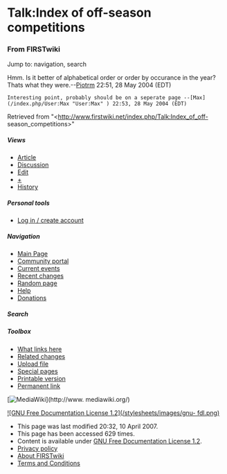 # Talk:Index of off-season competitions

### From FIRSTwiki

Jump to: navigation, search

Hmm. Is it better of alphabetical order or order by occurance in the year?
Thats what they were.--[Piotrm](/index.php/User:Piotrm "User:Piotrm" ) 22:51,
28 May 2004 (EDT)

    Interesting point, probably should be on a seperate page --[Max](/index.php/User:Max "User:Max" ) 22:53, 28 May 2004 (EDT) 

Retrieved from "<http://www.firstwiki.net/index.php/Talk:Index_of_off-
season_competitions>"

##### Views

  * [Article](/index.php/Index_of_off-season_competitions)
  * [Discussion](/index.php/Talk:Index_of_off-season_competitions)
  * [Edit](/index.php?title=Talk:Index_of_off-season_competitions&action=edit)
  * [+](/index.php?title=Talk:Index_of_off-season_competitions&action=edit&section=new)
  * [History](/index.php?title=Talk:Index_of_off-season_competitions&action=history)

##### Personal tools

  * [Log in / create account](/index.php?title=Special:Userlogin&returnto=Talk:Index_of_off-season_competitions)

[](/index.php/Main_Page "Main Page" )

##### Navigation

  * [Main Page](/index.php/Main_Page)
  * [Community portal](/index.php/FIRSTwiki:Community_portal)
  * [Current events](/index.php/Current_events)
  * [Recent changes](/index.php/Special:Recentchanges)
  * [Random page](/index.php/Special:Random)
  * [Help](/index.php/Help:Contents)
  * [Donations](/index.php/FIRSTwiki:Site_support)

##### Search



##### Toolbox

  * [What links here](/index.php/Special:Whatlinkshere/Talk:Index_of_off-season_competitions)
  * [Related changes](/index.php/Special:Recentchangeslinked/Talk:Index_of_off-season_competitions)
  * [Upload file](/index.php/Special:Upload)
  * [Special pages](/index.php/Special:Specialpages)
  * [Printable version](/index.php?title=Talk:Index_of_off-season_competitions&printable=yes)
  * [Permanent link](/index.php?title=Talk:Index_of_off-season_competitions&oldid=59132)

[![MediaWiki](/skins/common/images/poweredby_mediawiki_88x31.png)](http://www.
mediawiki.org/)

[![GNU Free Documentation License 1.2](/stylesheets/images/gnu-
fdl.png)](http://www.gnu.org/copyleft/fdl.html)

  * This page was last modified 20:32, 10 April 2007.
  * This page has been accessed 629 times.
  * Content is available under [GNU Free Documentation License 1.2](http://www.gnu.org/copyleft/fdl.html "http://www.gnu.org/copyleft/fdl.html" ).
  * [Privacy policy](/index.php/FIRSTwiki:Privacy_policy "FIRSTwiki:Privacy policy" )
  * [About FIRSTwiki](/index.php/FIRSTwiki:About "FIRSTwiki:About" )
  * [Terms and Conditions](/index.php/FIRSTwiki:Terms_and_conditions "FIRSTwiki:Terms and conditions" )

